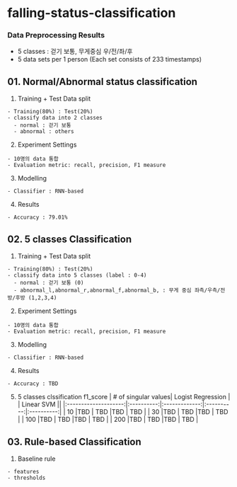 # falling-status-classification
### Data Preprocessing Results
  - 5 classes : 걷기 보통, 무게중심 우/전/좌/후
  - 5 data sets per 1 person (Each set consists of 233 timestamps) 
  
  
## 01. Normal/Abnormal status classification 
  1. Training + Test Data split 
    
    - Training(80%) : Test(20%)
    - classify data into 2 classes 
      - normal : 걷기 보통
      - abnormal : others
      
  2. Experiment Settings
    
    - 10명의 data 통합
    - Evaluation metric: recall, precision, F1 measure
    
  3. Modelling
    
    - Classifier : RNN-based
    
  4. Results
  
    - Accuracy : 79.01%

## 02. 5 classes Classification
  1. Training + Test Data split 
    
    - Training(80%) : Test(20%)
    - classify data into 5 classes (label : 0-4)
      - normal : 걷기 보통 (0)
      - abnormal_l,abnormal_r,abnormal_f,abnormal_b, : 무게 중심 좌측/우측/전방/후방 (1,2,3,4)
      
  2. Experiment Settings
    
    - 10명의 data 통합
    - Evaluation metric: recall, precision, F1 measure
    
  3. Modelling
    
    - Classifier : RNN-based
    
  4. Results
  
    - Accuracy : TBD
   
  5. 5 classes clssification f1_score
  |  # of singular values|   Logist Regression      | | Linear SVM             ||
  |:--------------------:|:----------:|:-------------:|:----------:|:----------:|
  | 10                   |TBD      | TBD     |TBD      | TBD     |
  | 30                   |TBD      | TBD     |TBD      | TBD     |
  | 100                  |TBD      | TBD     |TBD      | TBD     |
  | 200                  |TBD      | TBD     |TBD      | TBD     |

 
## 03. Rule-based Classification

  1. Baseline rule
  
    - features
    - thresholds
    
    
    
  
